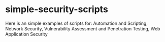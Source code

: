# simple-security-scripts
Here is an simple examples of scripts for: Automation and Scripting, Network Security, Vulnerability Assessment and Penetration Testing, Web Application Security

